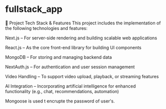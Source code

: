 # fullstack_app

🚀 Project Tech Stack & Features
This project includes the implementation of the following technologies and features:

Next.js – For server-side rendering and building scalable web applications

React.js – As the core front-end library for building UI components

MongoDB – For storing and managing backend data

NextAuth.js – For authentication and user session management

Video Handling – To support video upload, playback, or streaming features

AI Integration – Incorporating artificial intelligence for enhanced functionality (e.g., chat, recommendations, automation)

Mongoose is used t encrupte the password of user's.

